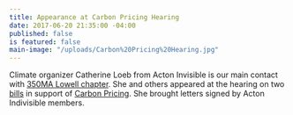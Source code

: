 ```yaml
---
title: Appearance at Carbon Pricing Hearing
date: 2017-06-20 21:35:00 -04:00
published: false
is featured: false
main-image: "/uploads/Carbon%20Pricing%20Hearing.jpg"
---
```


Climate organizer Catherine Loeb from Acton Invisible is our main contact with [350MA Lowell chapter](https://www.facebook.com/350MAofGreaterLowell/). She and others appeared at the hearing on two [bills](https://climate-xchange.org/massachusetts-campaign/about-the-bill/) in support of [Carbon Pricing](https://citizensclimatelobby.org/two-new-bills-massachusetts-moves-carbon-pricing/). She brought letters signed by Acton Indivisible members. 
